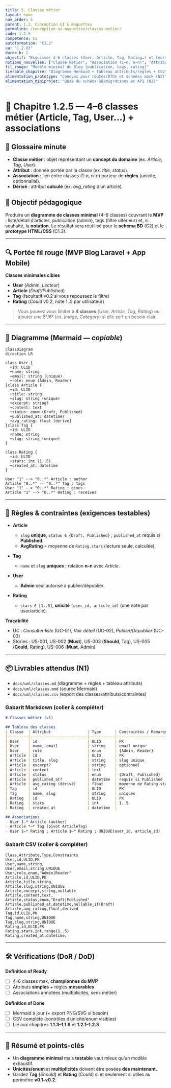 ```yaml
---
title: 5. Classes métier
layout: home
nav_order: 5
parent: 1.2. Conception UI & maquettes
permalink: /conception-ui-maquettes/classes-metier/
code: 1.2.5
competence: C1
autoformation: "C1.2"
ua: "1.2.U3"
duree_h: 2
objectif: "Esquisser 4–6 classes (User, Article, Tag, Rating…) et leurs associations/contraintes pour le MVP."
notions_nouvelles: ["Classe métier", "Association (1–n, n–n)", "Attribut dérivé", "Unicité (slug)"]
fil_rouge: "Modèle minimal du Blog (publication, tags, rating)"
livrable_chapitre: "Diagramme Mermaid + tableau attributs/règles + CSV"
alimentation_prototype: "Canevas pour routes/DTOs et données mock (N2)"
alimentation_miniprojet: "Base du schéma BD/migrations et API (N3)"
---
```



# 📘 Chapitre 1.2.5 — 4–6 classes métier (Article, Tag, User…) + associations

## 📒 Glossaire minute
- **Classe métier** : objet représentant un **concept du domaine** (ex. *Article*, *Tag*, *User*).
- **Attribut** : donnée portée par la classe (ex. *title*, *status*).
- **Association** : lien entre classes (1–n, n–n) porteur de **règles** (unicité, optionnalité).
- **Dérivé** : attribut **calculé** (ex. *avg_rating* d’un article).

## 🎯 Objectif pédagogique
Produire un **diagramme de classes minimal** (4–6 classes) couvrant le **MVP** : liste/détail d’articles, publication (admin), tags (filtre ultérieur) et, si souhaité, la **notation**. Le résultat sera réutilisé pour le **schéma BD** (C2) et le **prototype HTML/CSS** (C1.3).

---

## 🔍 Portée fil rouge (MVP Blog Laravel + App Mobile)

**Classes minimales cibles**  
- **User** (*Admin*, *Lecteur*)  
- **Article** (*Draft/Published*)  
- **Tag** (facultatif v0.2 si vous repoussez le filtre)  
- **Rating** (*Could* v0.2, note 1..5 par utilisateur)  

> Vous pouvez vous limiter à **4 classes** (*User, Article, Tag, Rating*) ou ajouter une 5ᵉ/6ᵉ (ex. *Image*, *Category*) si elle sert un besoin clair.

---

## 🧩 Diagramme (Mermaid — *copiable*)

```mermaid
classDiagram
direction LR

class User {
  +id: ULID
  +name: string
  +email: string (unique)
  +role: enum (Admin, Reader)
}class Article {
  +id: ULID
  +title: string
  +slug: string (unique)
  +excerpt: string?
  +content: text
  +status: enum (Draft, Published)
  +published_at: datetime?
  +avg_rating: float [derive]
}class Tag {
  +id: ULID
  +name: string
  +slug: string (unique)
}

class Rating {
  +id: ULID
  +stars: int (1..5)
  +created_at: datetime
}

User "1" --> "0..*" Article : author
Article "0..*" -- "0..*" Tag : tags
User "1" --> "0..*" Rating : gives
Article "1" --> "0..*" Rating : receives
````

<!-- note for Article "Admin peut 'toggle' status Draft↔Published (UC-03)"
note for Rating "UNIQUE(user_id, article_id) • avg_rating dérivé sur Article" -->

---

## 🧱 Règles & contraintes (exigences testables)

* **Article**

  * `slug` **unique**, `status ∈ {Draft, Published}` ; `published_at` requis si **Published**.
  * **AvgRating** = moyenne de `Rating.stars` (lecture seule, calculée).
* **Tag**

  * `name` et `slug` **uniques** ; relation **n–n** avec *Article*.
* **User**

  * **Admin** seul autorisé à publier/dépublier.
* **Rating**

  * `stars ∈ [1..5]`, **unicité** `(user_id, article_id)` (une note par user/article).

**Traçabilité**

* UC : *Consulter liste* (UC-01), *Voir détail* (UC-02), *Publier/Dépublier* (UC-03)
* Stories : US-001, US-002 (**Must**), US-003 (**Should**, Tag), US-005 (**Could**, Rating), US-006 (**Must**, Admin)

---

## 📦 Livrables attendus (N1)

* `docs/uml/classes.md` (diagramme + règles + tableau attributs)
* `docs/uml/classes.mmd` (source Mermaid)
* `docs/uml/classes.csv` (export des classes/attributs/contraintes)

### Gabarit Markdown (coller & compléter)

```md
# Classes métier (v1)

## Tableau des classes
| Classe  | Attribut                | Type      | Contraintes / Remarques                |
|---------|-------------------------|-----------|----------------------------------------|
| User    | id                      | ULID      | PK                                     |
| User    | name, email             | string    | email unique                           |
| User    | role                    | enum      | {Admin, Reader}                        |
| Article | id                      | ULID      | PK                                     |
| Article | title, slug             | string    | slug unique                            |
| Article | excerpt?                | string    | optionnel                              |
| Article | content                 | text      |                                        |
| Article | status                  | enum      | {Draft, Published}                     |
| Article | published_at?           | datetime  | requis si Published                    |
| Article | avg_rating (dérivé)     | float     | moyenne de Rating.stars                |
| Tag     | id                      | ULID      | PK                                     |
| Tag     | name, slug              | string    | uniques                                |
| Rating  | id                      | ULID      | PK                                     |
| Rating  | stars                   | int       | 1..5                                   |
| Rating  | created_at              | datetime  |                                        |

## Associations
- User 1—* Article (author)
- Article *—* Tag (pivot ArticleTag)
- User 1—* Rating ; Article 1—* Rating ; UNIQUE(user_id, article_id)
```

### Gabarit CSV (coller & compléter)

```csv
Class,Attribute,Type,Constraints
User,id,ULID,PK
User,name,string,
User,email,string,UNIQUE
User,role,enum,"Admin|Reader"
Article,id,ULID,PK
Article,title,string,
Article,slug,string,UNIQUE
Article,excerpt,string,nullable
Article,content,text,
Article,status,enum,"Draft|Published"
Article,published_at,datetime,nullable_if(Draft)
Article,avg_rating,float,derived
Tag,id,ULID,PK
Tag,name,string,UNIQUE
Tag,slug,string,UNIQUE
Rating,id,ULID,PK
Rating,stars,int,range(1..5)
Rating,created_at,datetime,
```

---

## 🛠 Vérifications (DoR / DoD)

**Definition of Ready**

* [ ] 4–6 classes max, **championnes du MVP**
* [ ] Attributs **simples** + règles **mesurables**
* [ ] Associations annotées (multiplicités, sens métier)

**Definition of Done**

* [ ] Mermaid à jour (+ export PNG/SVG si besoin)
* [ ] CSV complété (contrôles d’unicité/enum visibles)
* [ ] Lié aux chapitres **1.1.3–1.1.6** et **1.2.1–1.2.3**

---

## 🧾 Résumé et points-clés

* Un **diagramme minimal** mais **testable** vaut mieux qu’un modèle exhaustif.
* **Unicités/enum** et **multiplicités** doivent être posées **dès maintenant**.
* Gardez **Tag** (*Should*) et **Rating** (*Could*) si et seulement si utiles au périmètre **v0.1–v0.2**.

